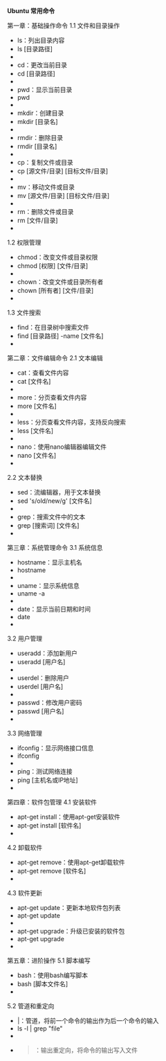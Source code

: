 
**Ubuntu 常用命令**

第一章：基础操作命令
1.1 文件和目录操作
* ls：列出目录内容
* ls [目录路径]
* 
* cd：更改当前目录
* cd [目录路径]
* 
* pwd：显示当前目录
* pwd
* 
* mkdir：创建目录
* mkdir [目录名]
* 
* rmdir：删除目录
* rmdir [目录名]
* 
* cp：复制文件或目录
* cp [源文件/目录] [目标文件/目录]
* 
* mv：移动文件或目录
* mv [源文件/目录] [目标文件/目录]
* 
* rm：删除文件或目录
* rm [文件/目录]
* 
1.2 权限管理
* chmod：改变文件或目录权限
* chmod [权限] [文件/目录]
* 
* chown：改变文件或目录所有者
* chown [所有者] [文件/目录]
* 
1.3 文件搜索
* find：在目录树中搜索文件
* find [目录路径] -name [文件名]
* 
第二章：文件编辑命令
2.1 文本编辑
* cat：查看文件内容
* cat [文件名]
* 
* more：分页查看文件内容
* more [文件名]
* 
* less：分页查看文件内容，支持反向搜索
* less [文件名]
* 
* nano：使用nano编辑器编辑文件
* nano [文件名]
* 
2.2 文本替换
* sed：流编辑器，用于文本替换
* sed 's/old/new/g' [文件名]
* 
* grep：搜索文件中的文本
* grep [搜索词] [文件名]
* 
第三章：系统管理命令
3.1 系统信息
* hostname：显示主机名
* hostname
* 
* uname：显示系统信息
* uname -a
* 
* date：显示当前日期和时间
* date
* 
3.2 用户管理
* useradd：添加新用户
* useradd [用户名]
* 
* userdel：删除用户
* userdel [用户名]
* 
* passwd：修改用户密码
* passwd [用户名]
* 
3.3 网络管理
* ifconfig：显示网络接口信息
* ifconfig
* 
* ping：测试网络连接
* ping [主机名或IP地址]
* 
第四章：软件包管理
4.1 安装软件
* apt-get install：使用apt-get安装软件
* apt-get install [软件名]
* 
4.2 卸载软件
* apt-get remove：使用apt-get卸载软件
* apt-get remove [软件名]
* 
4.3 软件更新
* apt-get update：更新本地软件包列表
* apt-get update
* 
* apt-get upgrade：升级已安装的软件包
* apt-get upgrade
* 
第五章：进阶操作
5.1 脚本编写
* bash：使用bash编写脚本
* bash [脚本文件名]
* 
5.2 管道和重定向
* |：管道，将前一个命令的输出作为后一个命令的输入
* ls -l | grep "file"
* 
* >：输出重定向，将命令的输出写入文件
